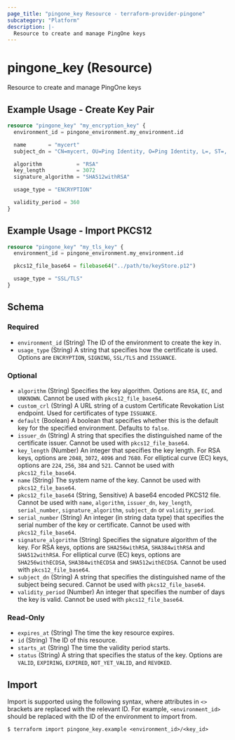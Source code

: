 ```yaml
---
page_title: "pingone_key Resource - terraform-provider-pingone"
subcategory: "Platform"
description: |-
  Resource to create and manage PingOne keys
---
```


# pingone_key (Resource)

Resource to create and manage PingOne keys

## Example Usage - Create Key Pair

```terraform
resource "pingone_key" "my_encryption_key" {
  environment_id = pingone_environment.my_environment.id

  name       = "mycert"
  subject_dn = "CN=mycert, OU=Ping Identity, O=Ping Identity, L=, ST=, C=US"

  algorithm           = "RSA"
  key_length          = 3072
  signature_algorithm = "SHA512withRSA"

  usage_type = "ENCRYPTION"

  validity_period = 360
}
```

## Example Usage - Import PKCS12

```terraform
resource "pingone_key" "my_tls_key" {
  environment_id = pingone_environment.my_environment.id

  pkcs12_file_base64 = filebase64("../path/to/keyStore.p12")

  usage_type = "SSL/TLS"
}
```

<!-- schema generated by tfplugindocs -->
## Schema

### Required

- `environment_id` (String) The ID of the environment to create the key in.
- `usage_type` (String) A string that specifies how the certificate is used. Options are `ENCRYPTION`, `SIGNING`, `SSL/TLS` and `ISSUANCE`.

### Optional

- `algorithm` (String) Specifies the key algorithm. Options are `RSA`, `EC`, and `UNKNOWN`.  Cannot be used with `pkcs12_file_base64`.
- `custom_crl` (String) A URL string of a custom Certificate Revokation List endpoint.  Used for certificates of type `ISSUANCE`.
- `default` (Boolean) A boolean that specifies whether this is the default key for the specified environment. Defaults to `false`.
- `issuer_dn` (String) A string that specifies the distinguished name of the certificate issuer.  Cannot be used with `pkcs12_file_base64`.
- `key_length` (Number) An integer that specifies the key length. For RSA keys, options are `2048`, `3072`, `4096` and `7680`. For elliptical curve (EC) keys, options are `224`, `256`, `384` and `521`.  Cannot be used with `pkcs12_file_base64`.
- `name` (String) The system name of the key.  Cannot be used with `pkcs12_file_base64`.
- `pkcs12_file_base64` (String, Sensitive) A base64 encoded PKCS12 file.  Cannot be used with `name`, `algorithm`, `issuer_dn`, `key_length`, `serial_number`, `signature_algorithm`, `subject_dn` or `validity_period`.
- `serial_number` (String) An integer (in string data type) that specifies the serial number of the key or certificate.  Cannot be used with `pkcs12_file_base64`.
- `signature_algorithm` (String) Specifies the signature algorithm of the key. For RSA keys, options are `SHA256withRSA`, `SHA384withRSA` and `SHA512withRSA`. For elliptical curve (EC) keys, options are `SHA256withECDSA`, `SHA384withECDSA` and `SHA512withECDSA`.  Cannot be used with `pkcs12_file_base64`.
- `subject_dn` (String) A string that specifies the distinguished name of the subject being secured.  Cannot be used with `pkcs12_file_base64`.
- `validity_period` (Number) An integer that specifies the number of days the key is valid.  Cannot be used with `pkcs12_file_base64`.

### Read-Only

- `expires_at` (String) The time the key resource expires.
- `id` (String) The ID of this resource.
- `starts_at` (String) The time the validity period starts.
- `status` (String) A string that specifies the status of the key. Options are `VALID`, `EXPIRING`, `EXPIRED`, `NOT_YET_VALID`, and `REVOKED`.

## Import

Import is supported using the following syntax, where attributes in `<>` brackets are replaced with the relevant ID.  For example, `<environment_id>` should be replaced with the ID of the environment to import from.

```shell
$ terraform import pingone_key.example <environment_id>/<key_id>
```

